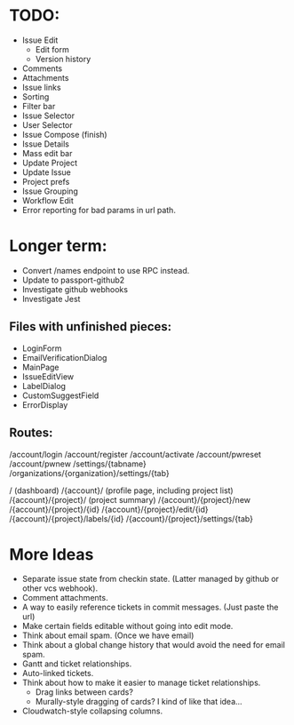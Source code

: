 # TODO:

* Issue Edit
  * Edit form
  * Version history
* Comments
* Attachments
* Issue links
* Sorting
* Filter bar
* Issue Selector
* User Selector
* Issue Compose (finish)
* Issue Details
* Mass edit bar
* Update Project
* Update Issue
* Project prefs
* Issue Grouping
* Workflow Edit
* Error reporting for bad params in url path.

# Longer term:

* Convert /names endpoint to use RPC instead.
* Update to passport-github2
* Investigate github webhooks
* Investigate Jest

## Files with unfinished pieces:
* LoginForm
* EmailVerificationDialog
* MainPage
* IssueEditView
* LabelDialog
* CustomSuggestField
* ErrorDisplay

## Routes:

/account/login
/account/register
/account/activate
/account/pwreset
/account/pwnew
/settings/{tabname}
/organizations/{organization}/settings/{tab}

/ (dashboard)
/{account}/ (profile page, including project list)
/{account}/{project}/ (project summary)
/{account}/{project}/new
/{account}/{project}/{id}
/{account}/{project}/edit/{id}
/{account}/{project}/labels/{id}
/{account}/{project}/settings/{tab}

# More Ideas

* Separate issue state from checkin state. (Latter managed by github or other vcs webhook).
* Comment attachments.
* A way to easily reference tickets in commit messages. (Just paste the url)
* Make certain fields editable without going into edit mode.
* Think about email spam. (Once we have email)
* Think about a global change history that would avoid the need for email spam.
* Gantt and ticket relationships.
* Auto-linked tickets.
* Think about how to make it easier to manage ticket relationships.
  * Drag links between cards?
  * Murally-style dragging of cards?  I kind of like that idea...
* Cloudwatch-style collapsing columns.

